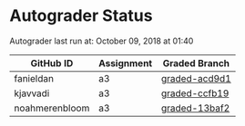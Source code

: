# Autograder Status
Autograder last run at: October 09, 2018 at 01:40

| GitHub ID | Assignment | Graded Branch |
|-----------|------------|---------------|
| fanieldan | a3 | [graded-acd9d1](https://github.com/Fall2018COMP401-001/a3-fanieldan/tree/graded-acd9d1) | 
| kjavvadi | a3 | [graded-ccfb19](https://github.com/Fall2018COMP401-001/a3-kjavvadi/tree/graded-ccfb19) | 
| noahmerenbloom | a3 | [graded-13baf2](https://github.com/Fall2018COMP401-001/a3-noahmerenbloom/tree/graded-13baf2) | 
